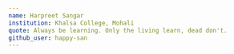 ```yaml
---
name: Harpreet Sangar
institution: Khalsa College, Mohali
quote: Always be learning. Only the living learn, dead don't.
github_user: happy-san
---
```

